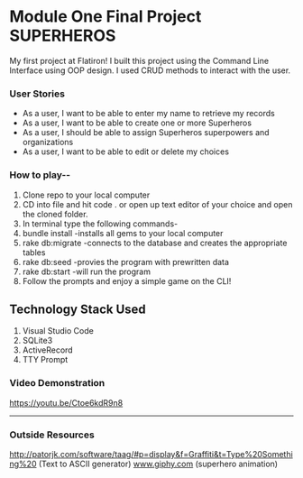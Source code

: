 # Module One Final Project SUPERHEROS

My first project at Flatiron! I built this project using the Command Line Interface using OOP design. I used CRUD methods to interact with the user.


### User Stories

* As a user, I want to be able to enter my name to retrieve my records
* As a user, I want to be able to create one or more Superheros
* As a user, I should be able to assign Superheros superpowers and organizations
* As a user, I want to be able to edit or delete my choices

### How to play--

1. Clone repo to your local computer
2. CD into file and hit code . or open up text editor of your choice and open the cloned folder.
3. In terminal type the following commands-
4. bundle install   -installs all gems to your local computer
5. rake db:migrate  -connects to the database and creates the appropriate tables
6. rake db:seed     -provies the program with prewritten data
7. rake db:start    -will run the program
8. Follow the prompts and enjoy a simple game on the CLI!


## Technology Stack Used
1) Visual Studio Code
2) SQLite3
3) ActiveRecord
4) TTY Prompt

### Video Demonstration
https://youtu.be/Ctoe6kdR9n8



---
### Outside Resources

http://patorjk.com/software/taag/#p=display&f=Graffiti&t=Type%20Something%20  (Text to ASCII generator) 
www.giphy.com (superhero animation)
```
